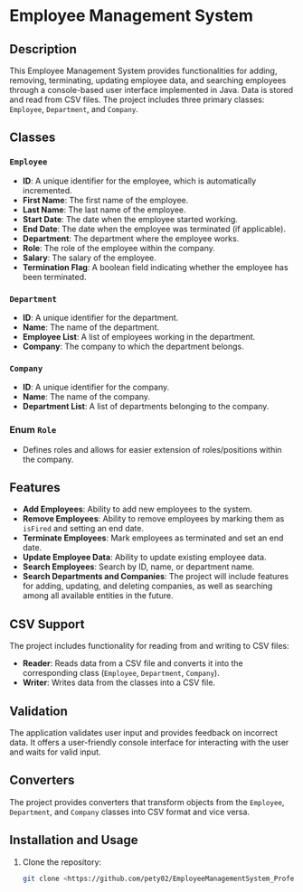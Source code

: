 # Employee Management System

## Description

This Employee Management System provides functionalities for adding, removing, terminating, updating employee data, and searching employees through a console-based user interface implemented in Java. Data is stored and read from CSV files. The project includes three primary classes: `Employee`, `Department`, and `Company`.

## Classes

### `Employee`

- **ID**: A unique identifier for the employee, which is automatically incremented.
- **First Name**: The first name of the employee.
- **Last Name**: The last name of the employee.
- **Start Date**: The date when the employee started working.
- **End Date**: The date when the employee was terminated (if applicable).
- **Department**: The department where the employee works.
- **Role**: The role of the employee within the company.
- **Salary**: The salary of the employee.
- **Termination Flag**: A boolean field indicating whether the employee has been terminated.

### `Department`

- **ID**: A unique identifier for the department.
- **Name**: The name of the department.
- **Employee List**: A list of employees working in the department.
- **Company**: The company to which the department belongs.

### `Company`

- **ID**: A unique identifier for the company.
- **Name**: The name of the company.
- **Department List**: A list of departments belonging to the company.

### Enum `Role`

- Defines roles and allows for easier extension of roles/positions within the company.

## Features

- **Add Employees**: Ability to add new employees to the system.
- **Remove Employees**: Ability to remove employees by marking them as `isFired` and setting an end date.
- **Terminate Employees**: Mark employees as terminated and set an end date.
- **Update Employee Data**: Ability to update existing employee data.
- **Search Employees**: Search by ID, name, or department name.
- **Search Departments and Companies**: The project will include features for adding, updating, and deleting companies, as well as searching among all available entities in the future.

## CSV Support

The project includes functionality for reading from and writing to CSV files:

- **Reader**: Reads data from a CSV file and converts it into the corresponding class (`Employee`, `Department`, `Company`).
- **Writer**: Writes data from the classes into a CSV file.

## Validation

The application validates user input and provides feedback on incorrect data. It offers a user-friendly console interface for interacting with the user and waits for valid input.

## Converters

The project provides converters that transform objects from the `Employee`, `Department`, and `Company` classes into CSV format and vice versa.

## Installation and Usage

1. Clone the repository:
   ```bash
   git clone <https://github.com/pety02/EmployeeManagementSystem_ProfessionalSirmaAcademy_MidExam/tree/master>

